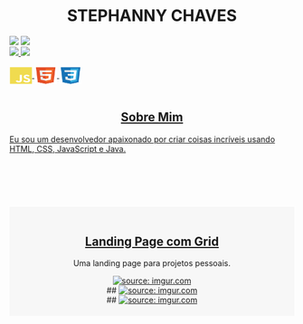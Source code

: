<h1 align="center">STEPHANNY CHAVES</h1>
  <a href = "mailto:stefannychaves1001@gmail.com"><img src="https://img.shields.io/badge/-Gmail-%23333?style=for-the-badge&logo=gmail&logoColor=white" target="_blank"></a>
  <a href="https://www.linkedin.com/in/stefanny-chaves-webdeveloper-java-javascript/" target="_blank"><img src="https://img.shields.io/badge/-LinkedIn-%230077B5?style=for-the-badge&logo=linkedin&logoColor=white" target="_blank"></a> 

<div>
  <a href="https://github.com/Sterchaves">
  <img height="180em" src="https://github-readme-stats.vercel.app/api?username=Sterchaves&show_icons=true&theme=tokyonight&include_all_commits=true&count_private=true"/>
  <img height="180em" src="https://github-readme-stats.vercel.app/api/top-langs/?username=Sterchaves&layout=compact&langs_count=6&theme=tokyonight"/>
</div>
<div style="display: inline_block"><br>
  <img align="center" alt="Js" height="30" width="40" src="https://raw.githubusercontent.com/devicons/devicon/master/icons/javascript/javascript-plain.svg">
  <img align="center" alt="HTML" height="30" width="40" src="https://raw.githubusercontent.com/devicons/devicon/master/icons/html5/html5-original.svg">
  <img align="center" alt="CSS" height="30" width="40" src="https://raw.githubusercontent.com/devicons/devicon/master/icons/css3/css3-original.svg">
</div>
 
 <br>
 
  ###  

  <div>
  <h2 align="center">Sobre Mim</h2>
  <p >Eu sou um desenvolvedor apaixonado por criar coisas incríveis usando HTML, CSS, JavaScript e Java.</p>
</div>

  <br>
 
  ###  
  
<div> 
<!--  <a href="" target="_blank"><img src="https://img.shields.io/badge/YouTube-FF0000?style=for-the-badge&logo=youtube&logoColor=white" target="_blank"></a> -->
<!-- <a href="" target="_blank"><img src="https://img.shields.io/badge/-Instagram-%23E4405F?style=for-the-badge&logo=instagram&logoColor=white" target="_blank"></a>  -->
<!-- <a href="" target="_blank"><img src="https://img.shields.io/badge/Discord-7289DA?style=for-the-badge&logo=discord&logoColor=white" target="_blank"></a> -->

   <br>
 
  ###  
  
<div style="background-color: #f7f7f7; text-align: center; padding: 20px;">
  <h2 text-align: center> <a href="https://sterchaves.github.io/projeto-landingpage-grid/">Landing Page com Grid</a></h2>
  <p text-align: center> Uma landing page para projetos pessoais.</p>
  <a  align="center" width="30%" href="https://imgur.com/Xhl2yL5"><img src="https://i.imgur.com/Xhl2yL5.png" title="source: imgur.com" /></a>
  <br>
  ##
    <a align="center" width="30%" href="https://imgur.com/a9O3os3"><img src="https://i.imgur.com/a9O3os3.png" title="source: imgur.com" /></a>
  <br>
  ##
    <a align="center" width="30%" href="https://imgur.com/xUoCvuR"><img src="https://i.imgur.com/xUoCvuR.png" title="source: imgur.com" /></a>
</div>

</div>
